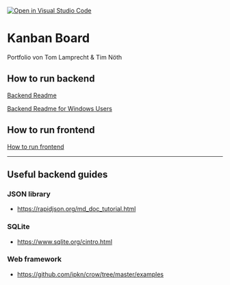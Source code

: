 [![Open in Visual Studio Code](https://classroom.github.com/assets/open-in-vscode-f059dc9a6f8d3a56e377f745f24479a46679e63a5d9fe6f495e02850cd0d8118.svg)](https://classroom.github.com/online_ide?assignment_repo_id=6594030&assignment_repo_type=AssignmentRepo)
# Kanban Board
Portfolio von Tom Lamprecht & Tim Nöth

## How to run backend

[Backend Readme](docs/README_BACKEND.md)

[Backend Readme for Windows Users](docs/README_BACKEND_WINDOWS.md)

## How to run frontend

[How to run frontend](docs/README_FRONTEND.md)

---

## Useful backend guides

### JSON library

- <https://rapidjson.org/md_doc_tutorial.html>

### SQLite

- <https://www.sqlite.org/cintro.html>

### Web framework

- <https://github.com/ipkn/crow/tree/master/examples>
